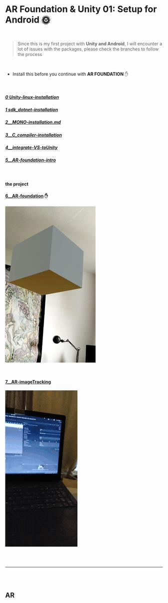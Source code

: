 # AR Foundation & Unity 01: Setup for Android 🌞

<br>

> Since this is my first project with **Unity and Android**, I will encounter a lot of issues with the packages, please check the branches to follow the process

<br>

- Install this before you continue with **AR FOUNDATION** ✋

<br>

##### [0 Unity-linux-installation](./0__Unity-linux-installation.md)

##### [1 sdk_dotnet-installation](./1__sdk_dotnet-installation.md)

##### [2\_\_MONO-installation.md](./2__MONO-installation.md)

##### [3\_\_C_compiler-installation](./3__C_compiler-installation.md)

##### [4\_\_integrate-VS-toUnity](./4__integrate-VS-toUnity.md)

##### [5\_\_AR-foundation-intro](./5__AR-foundation-intro.md)

<br>

#### the project

#### [6\_\_AR-foundation](./6__AR-foundation.md) ✋

[<img src="./read-img/success-cube-showing.jpg"/>](./6__AR-foundation.md)

<br>

#### [7\_\_AR-imageTracking](./7__AR-imageTracking.md)

[<img src="./read-img/result-img.gif"/>]()

<br>
<br>

---

<br>
<br>

## AR
